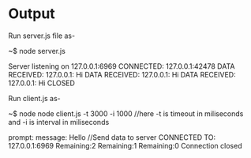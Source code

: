 # Output

Run server.js file as- 

~$ node server.js

Server listening on 127.0.0.1:6969
CONNECTED: 127.0.0.1:42478
DATA RECEIVED: 127.0.0.1: Hi
DATA RECEIVED: 127.0.0.1: Hi
DATA RECEIVED: 127.0.0.1: Hi
CLOSED

Run client.js as- 

~$ node node client.js -t 3000 -i 1000     //here -t is timeout in miliseconds and -i is interval in miliseconds 

prompt: message:  Hello       //Send data to server
CONNECTED TO: 127.0.0.1:6969
Remaining:2
Remaining:1
Remaining:0
Connection closed





